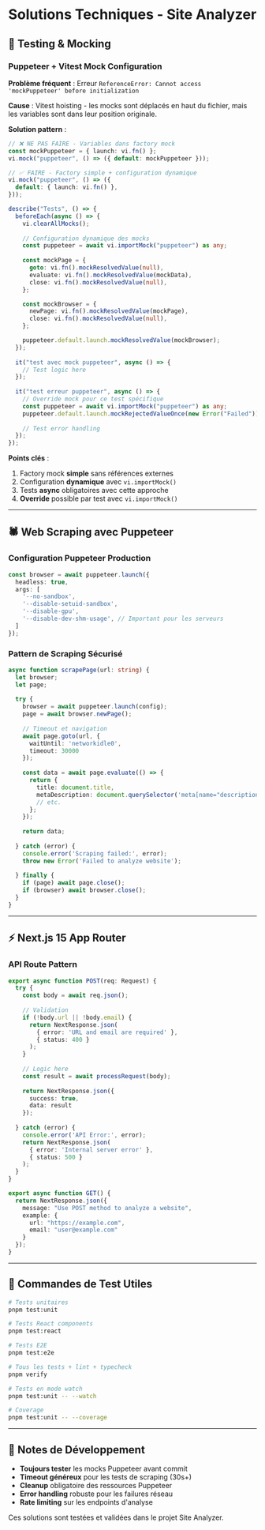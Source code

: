 # Solutions Techniques - Site Analyzer

## 🧪 Testing & Mocking

### **Puppeteer + Vitest Mock Configuration**

**Problème fréquent** : Erreur `ReferenceError: Cannot access 'mockPuppeteer' before initialization`

**Cause** : Vitest hoisting - les mocks sont déplacés en haut du fichier, mais les variables sont dans leur position originale.

**Solution pattern** :

```typescript
// ❌ NE PAS FAIRE - Variables dans factory mock
const mockPuppeteer = { launch: vi.fn() };
vi.mock("puppeteer", () => ({ default: mockPuppeteer }));

// ✅ FAIRE - Factory simple + configuration dynamique
vi.mock("puppeteer", () => ({
  default: { launch: vi.fn() },
}));

describe("Tests", () => {
  beforeEach(async () => {
    vi.clearAllMocks();
    
    // Configuration dynamique des mocks
    const puppeteer = await vi.importMock("puppeteer") as any;
    
    const mockPage = {
      goto: vi.fn().mockResolvedValue(null),
      evaluate: vi.fn().mockResolvedValue(mockData),
      close: vi.fn().mockResolvedValue(null),
    };

    const mockBrowser = {
      newPage: vi.fn().mockResolvedValue(mockPage),
      close: vi.fn().mockResolvedValue(null),
    };

    puppeteer.default.launch.mockResolvedValue(mockBrowser);
  });
  
  it("test avec mock puppeteer", async () => {
    // Test logic here
  });
  
  it("test erreur puppeteer", async () => {
    // Override mock pour ce test spécifique
    const puppeteer = await vi.importMock("puppeteer") as any;
    puppeteer.default.launch.mockRejectedValueOnce(new Error("Failed"));
    
    // Test error handling
  });
});
```

**Points clés** :
1. Factory mock **simple** sans références externes
2. Configuration **dynamique** avec `vi.importMock()`
3. Tests **async** obligatoires avec cette approche
4. **Override** possible par test avec `vi.importMock()`

---

## 🕷️ Web Scraping avec Puppeteer

### **Configuration Puppeteer Production**

```typescript
const browser = await puppeteer.launch({
  headless: true,
  args: [
    '--no-sandbox',
    '--disable-setuid-sandbox',
    '--disable-gpu',
    '--disable-dev-shm-usage', // Important pour les serveurs
  ]
});
```

### **Pattern de Scraping Sécurisé**

```typescript
async function scrapePage(url: string) {
  let browser;
  let page;
  
  try {
    browser = await puppeteer.launch(config);
    page = await browser.newPage();
    
    // Timeout et navigation
    await page.goto(url, { 
      waitUntil: 'networkidle0',
      timeout: 30000 
    });
    
    const data = await page.evaluate(() => {
      return {
        title: document.title,
        metaDescription: document.querySelector('meta[name="description"]')?.content,
        // etc.
      };
    });
    
    return data;
    
  } catch (error) {
    console.error('Scraping failed:', error);
    throw new Error('Failed to analyze website');
    
  } finally {
    if (page) await page.close();
    if (browser) await browser.close();
  }
}
```

---

## ⚡ Next.js 15 App Router

### **API Route Pattern**

```typescript
export async function POST(req: Request) {
  try {
    const body = await req.json();
    
    // Validation
    if (!body.url || !body.email) {
      return NextResponse.json(
        { error: 'URL and email are required' },
        { status: 400 }
      );
    }
    
    // Logic here
    const result = await processRequest(body);
    
    return NextResponse.json({
      success: true,
      data: result
    });
    
  } catch (error) {
    console.error('API Error:', error);
    return NextResponse.json(
      { error: 'Internal server error' },
      { status: 500 }
    );
  }
}

export async function GET() {
  return NextResponse.json({
    message: "Use POST method to analyze a website",
    example: {
      url: "https://example.com",
      email: "user@example.com"
    }
  });
}
```

---

## 🧪 Commandes de Test Utiles

```bash
# Tests unitaires
pnpm test:unit

# Tests React components
pnpm test:react

# Tests E2E
pnpm test:e2e

# Tous les tests + lint + typecheck
pnpm verify

# Tests en mode watch
pnpm test:unit -- --watch

# Coverage
pnpm test:unit -- --coverage
```

---

## 📝 Notes de Développement

- **Toujours tester** les mocks Puppeteer avant commit
- **Timeout généreux** pour les tests de scraping (30s+)
- **Cleanup** obligatoire des ressources Puppeteer
- **Error handling** robuste pour les failures réseau
- **Rate limiting** sur les endpoints d'analyse

Ces solutions sont testées et validées dans le projet Site Analyzer.